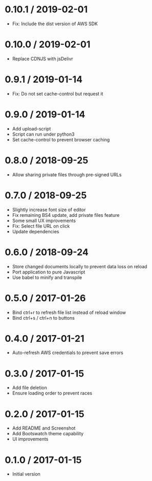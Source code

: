 # 0.10.1 / 2019-02-01

  * Fix: Include the dist version of AWS SDK

# 0.10.0 / 2019-02-01

  * Replace CDNJS with jsDelivr

# 0.9.1 / 2019-01-14

  * Fix: Do not set cache-control but request it

# 0.9.0 / 2019-01-14

  * Add upload-script
  * Script can run under python3
  * Set cache-control to prevent browser caching

# 0.8.0 / 2018-09-25

  * Allow sharing private files through pre-signed URLs

# 0.7.0 / 2018-09-25

  * Slightly increase font size of editor
  * Fix remaining BS4 update, add private files feature
  * Some small UX improvements
  * Fix: Select file URL on click
  * Update dependencies

# 0.6.0 / 2018-09-24

  * Store changed documents locally to prevent data loss on reload
  * Port application to pure Javascript
  * Use babel to minify and transpile

# 0.5.0 / 2017-01-26

  * Bind ctrl+r to refresh file list instead of reload window
  * Bind ctrl+s / ctrl+n to buttons

# 0.4.0 / 2017-01-21

  * Auto-refresh AWS credentials to prevent save errors

# 0.3.0 / 2017-01-15

  * Add file deletion
  * Ensure loading order to prevent races

# 0.2.0 / 2017-01-15

  * Add README and Screenshot
  * Add Bootswatch theme capability
  * UI improvements

# 0.1.0 / 2017-01-15

  * Initial version